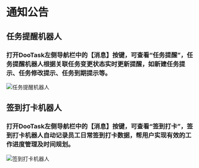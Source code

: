# 通知公告
## 任务提醒机器人

### 打开DooTask左侧导航栏中的【消息】按键，可查看“任务提醒”，任务提醒机器人根据关联任务变更状态实时更新提醒，如新建任务提示、任务修改提示、任务到期提示等。

![任务提醒机器人](/img/light/help_pic_note1.png)
## 签到打卡机器人

### 打开DooTask左侧导航栏中的【消息】按键，可查看“签到打卡”，签到打卡机器人自动记录员工日常签到打卡数据，帮用户实现有效的工作进度管理及时间规划。

![签到打卡机器人](/img/light/help_pic_note2.png)
